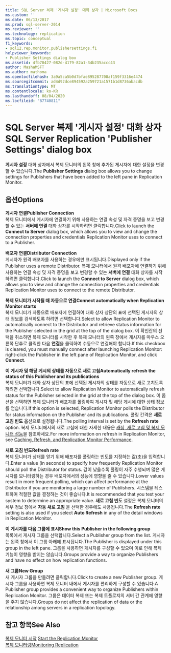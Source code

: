 ```yaml
---
title: SQL Server 복제 '게시자 설정' 대화 상자 | Microsoft Docs
ms.custom: ''
ms.date: 06/13/2017
ms.prod: sql-server-2014
ms.reviewer: ''
ms.technology: replication
ms.topic: conceptual
f1_keywords:
- sql12.rep.monitor.publishersettings.f1
helpviewer_keywords:
- Publisher Settings dialog box
ms.assetid: 4fb70427-082d-4179-82a1-34b235accc43
author: MashaMSFT
ms.author: mathoma
ms.openlocfilehash: 3a9a5ca5b0d7bfae895287708af159f3316e4474
ms.sourcegitcommit: ad4d92dce894592a259721a1571b1d8736abacdb
ms.translationtype: MT
ms.contentlocale: ko-KR
ms.lasthandoff: 08/04/2020
ms.locfileid: "87740811"
---
```

# <a name="sql-server-replication-publisher-settings-dialog-box"></a><span data-ttu-id="1b7cf-102">SQL Server 복제 '게시자 설정' 대화 상자</span><span class="sxs-lookup"><span data-stu-id="1b7cf-102">SQL Server Replication 'Publisher Settings' dialog box</span></span>
  <span data-ttu-id="1b7cf-103">**게시자 설정** 대화 상자에서 복제 모니터의 왼쪽 창에 추가된 게시자에 대한 설정을 변경할 수 있습니다.</span><span class="sxs-lookup"><span data-stu-id="1b7cf-103">The **Publisher Settings** dialog box allows you to change settings for Publishers that have been added to the left pane in Replication Monitor.</span></span>  
  
## <a name="options"></a><span data-ttu-id="1b7cf-104">옵션</span><span class="sxs-lookup"><span data-stu-id="1b7cf-104">Options</span></span>  
 <span data-ttu-id="1b7cf-105">**게시자 연결**</span><span class="sxs-lookup"><span data-stu-id="1b7cf-105">**Publisher Connection**</span></span>  
 <span data-ttu-id="1b7cf-106">복제 모니터에서 게시자에 연결하기 위해 사용하는 연결 속성 및 자격 증명을 보고 변경할 수 있는 **서버에 연결** 대화 상자를 시작하려면 클릭합니다.</span><span class="sxs-lookup"><span data-stu-id="1b7cf-106">Click to launch the **Connect to Server** dialog box, which allows you to view and change the connection properties and credentials Replication Monitor uses to connect to a Publisher.</span></span>  
  
 <span data-ttu-id="1b7cf-107">**배포자 연결**</span><span class="sxs-lookup"><span data-stu-id="1b7cf-107">**Distributor Connection**</span></span>  
 <span data-ttu-id="1b7cf-108">게시자가 원격 배포자를 사용하는 경우에만 표시됩니다.</span><span class="sxs-lookup"><span data-stu-id="1b7cf-108">Displayed only if the Publisher uses a remote Distributor.</span></span> <span data-ttu-id="1b7cf-109">복제 모니터에서 원격 배포자에 연결하기 위해 사용하는 연결 속성 및 자격 증명을 보고 변경할 수 있는 **서버에 연결** 대화 상자를 시작하려면 클릭합니다.</span><span class="sxs-lookup"><span data-stu-id="1b7cf-109">Click to launch the **Connect to Server** dialog box, which allows you to view and change the connection properties and credentials Replication Monitor uses to connect to the remote Distributor.</span></span>  
  
 <span data-ttu-id="1b7cf-110">**복제 모니터가 시작될 때 자동으로 연결**</span><span class="sxs-lookup"><span data-stu-id="1b7cf-110">**Connect automatically when Replication Monitor starts**</span></span>  
 <span data-ttu-id="1b7cf-111">복제 모니터가 자동으로 배포자에 연결하여 대화 상자 상단의 표에 선택된 게시자의 상태 정보를 검색하도록 하려면 선택합니다.</span><span class="sxs-lookup"><span data-stu-id="1b7cf-111">Select to allow Replication Monitor to automatically connect to the Distributor and retrieve status information for the Publisher selected in the grid at the top of the dialog box.</span></span> <span data-ttu-id="1b7cf-112">이 확인란의 선택을 취소하면 복제 모니터를 시작한 후 복제 모니터의 왼쪽 창에서 게시자를 마우스 오른쪽 단추로 클릭한 다음 **연결**을 클릭하여 수동으로 연결해야 합니다.</span><span class="sxs-lookup"><span data-stu-id="1b7cf-112">If this checkbox is cleared, you must manually connect after launching Replication Monitor: right-click the Publisher in the left pane of Replication Monitor, and click **Connect**.</span></span>  
  
 <span data-ttu-id="1b7cf-113">**이 게시자 및 해당 게시의 상태를 자동으로 새로 고침**</span><span class="sxs-lookup"><span data-stu-id="1b7cf-113">**Automatically refresh the status of this Publisher and its publications**</span></span>  
 <span data-ttu-id="1b7cf-114">복제 모니터가 대화 상자 상단의 표에 선택된 게시자의 상태를 자동으로 새로 고치도록 하려면 선택합니다.</span><span class="sxs-lookup"><span data-stu-id="1b7cf-114">Select to allow Replication Monitor to automatically refresh status for the Publisher selected in the grid at the top of the dialog box.</span></span> <span data-ttu-id="1b7cf-115">이 옵션을 선택하면 복제 모니터가 배포자를 폴링하여 게시자 및 해당 게시에 대한 상태 정보를 얻습니다.</span><span class="sxs-lookup"><span data-stu-id="1b7cf-115">If this option is selected, Replication Monitor polls the Distributor for status information on the Publisher and its publications.</span></span> <span data-ttu-id="1b7cf-116">폴링 간격은 **새로 고침 빈도** 옵션으로 설정됩니다.</span><span class="sxs-lookup"><span data-stu-id="1b7cf-116">The polling interval is set by the **Refresh rate** option.</span></span> <span data-ttu-id="1b7cf-117">복제 모니터에서의 새로 고침에 대한 자세한 내용은 [캐싱, 새로 고침 및 복제 모니터 성능](monitor/caching-refresh-and-replication-monitor-performance.md)을 참조하세요.</span><span class="sxs-lookup"><span data-stu-id="1b7cf-117">For more information on refresh in Replication Monitor, see [Caching, Refresh, and Replication Monitor Performance](monitor/caching-refresh-and-replication-monitor-performance.md).</span></span>  
  
 <span data-ttu-id="1b7cf-118">**새로 고침 빈도**</span><span class="sxs-lookup"><span data-stu-id="1b7cf-118">**Refresh rate**</span></span>  
 <span data-ttu-id="1b7cf-119">복제 모니터가 상태를 얻기 위해 배포자를 폴링하는 빈도를 지정하는 값(초)을 입력합니다.</span><span class="sxs-lookup"><span data-stu-id="1b7cf-119">Enter a value (in seconds) to specify how frequently Replication Monitor should poll the Distributor for status.</span></span> <span data-ttu-id="1b7cf-120">값이 낮을수록 폴링이 자주 수행되며 많은 게시자를 모니터링하는 경우 배포자에서의 성능에 영향을 줄 수 있습니다.</span><span class="sxs-lookup"><span data-stu-id="1b7cf-120">Lower values result in more frequent polling, which can affect performance at the Distributor if you are monitoring a large number of Publishers.</span></span> <span data-ttu-id="1b7cf-121">시스템을 테스트하여 적절한 값을 결정하는 것이 좋습니다.</span><span class="sxs-lookup"><span data-stu-id="1b7cf-121">It is recommended that you test your system to determine an appropriate value.</span></span> <span data-ttu-id="1b7cf-122">**새로 고침 빈도** 설정은 복제 모니터의 세부 정보 창에서 **자동 새로 고침** 을 선택한 경우에도 사용됩니다.</span><span class="sxs-lookup"><span data-stu-id="1b7cf-122">The **Refresh rate** setting is also used if you select **Auto Refresh** in any of the detail windows in Replication Monitor.</span></span>  
  
 <span data-ttu-id="1b7cf-123">**이 게시자를 다음 그룹에 표시**</span><span class="sxs-lookup"><span data-stu-id="1b7cf-123">**Show this Publisher in the following group**</span></span>  
 <span data-ttu-id="1b7cf-124">목록에서 게시자 그룹을 선택합니다.</span><span class="sxs-lookup"><span data-stu-id="1b7cf-124">Select a Publisher group from the list.</span></span> <span data-ttu-id="1b7cf-125">게시자는 왼쪽 창에서 이 그룹 아래에 표시됩니다.</span><span class="sxs-lookup"><span data-stu-id="1b7cf-125">The Publisher is displayed under this group in the left pane.</span></span> <span data-ttu-id="1b7cf-126">그룹을 사용하면 게시자를 구성할 수 있으며 이로 인해 복제 기능이 영향을 받지는 않습니다.</span><span class="sxs-lookup"><span data-stu-id="1b7cf-126">Groups provide a way to organize Publishers and have no effect on how replication functions.</span></span>  
  
 <span data-ttu-id="1b7cf-127">**새 그룹**</span><span class="sxs-lookup"><span data-stu-id="1b7cf-127">**New Group**</span></span>  
 <span data-ttu-id="1b7cf-128">새 게시자 그룹을 만들려면 클릭합니다.</span><span class="sxs-lookup"><span data-stu-id="1b7cf-128">Click to create a new Publisher group.</span></span> <span data-ttu-id="1b7cf-129">게시자 그룹을 사용하면 복제 모니터 내에서 게시자를 편리하게 구성할 수 있습니다.</span><span class="sxs-lookup"><span data-stu-id="1b7cf-129">A Publisher group provides a convenient way to organize Publishers within Replication Monitor.</span></span> <span data-ttu-id="1b7cf-130">그룹은 데이터 복제 또는 복제 토폴로지의 서버 간 관계에 영향을 주지 않습니다.</span><span class="sxs-lookup"><span data-stu-id="1b7cf-130">Groups do not affect the replication of data or the relationship among servers in a replication topology.</span></span>  
  
## <a name="see-also"></a><span data-ttu-id="1b7cf-131">참고 항목</span><span class="sxs-lookup"><span data-stu-id="1b7cf-131">See Also</span></span>  
 <span data-ttu-id="1b7cf-132">[복제 모니터 시작](monitor/start-the-replication-monitor.md) </span><span class="sxs-lookup"><span data-stu-id="1b7cf-132">[Start the Replication Monitor](monitor/start-the-replication-monitor.md) </span></span>  
 [<span data-ttu-id="1b7cf-133">복제 모니터링</span><span class="sxs-lookup"><span data-stu-id="1b7cf-133">Monitoring Replication</span></span>](monitoring-replication.md)  
  
  
